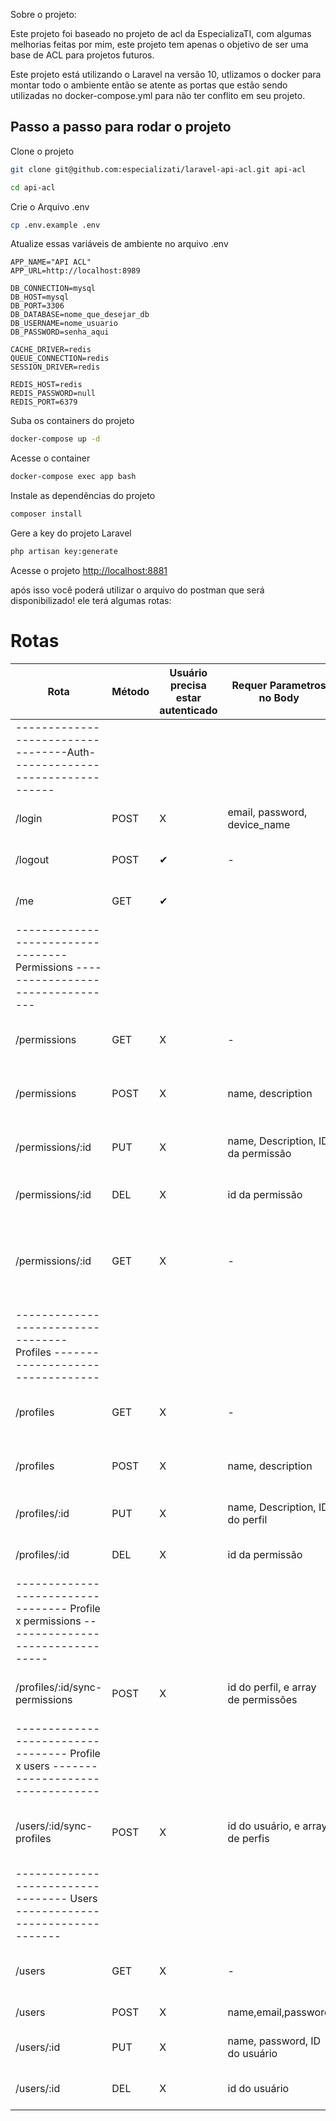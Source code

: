 Sobre o projeto:

Este projeto foi baseado no projeto de acl da EspecializaTI, com algumas melhorias feitas por mim, este projeto tem apenas o objetivo de ser uma base de ACL para projetos futuros.

Este projeto está utilizando o Laravel na versão 10, utlizamos o docker para montar todo o ambiente então se atente as portas que estão sendo utilizadas no docker-compose.yml para não ter conflito em seu projeto.

## Passo a passo para rodar o projeto
Clone o projeto
```sh
git clone git@github.com:especializati/laravel-api-acl.git api-acl
```
```sh
cd api-acl
```

Crie o Arquivo .env
```sh
cp .env.example .env
```

Atualize essas variáveis de ambiente no arquivo .env
```dosini
APP_NAME="API ACL"
APP_URL=http://localhost:8989

DB_CONNECTION=mysql
DB_HOST=mysql
DB_PORT=3306
DB_DATABASE=nome_que_desejar_db
DB_USERNAME=nome_usuario
DB_PASSWORD=senha_aqui

CACHE_DRIVER=redis
QUEUE_CONNECTION=redis
SESSION_DRIVER=redis

REDIS_HOST=redis
REDIS_PASSWORD=null
REDIS_PORT=6379
```


Suba os containers do projeto
```sh
docker-compose up -d
```


Acesse o container
```sh
docker-compose exec app bash
```


Instale as dependências do projeto
```sh
composer install
```


Gere a key do projeto Laravel
```sh
php artisan key:generate
```

Acesse o projeto
[http://localhost:8881](http://localhost:8881)

após isso você poderá utilizar o arquivo do postman que será disponibilizado! ele terá algumas rotas: 
# Rotas 

| Rota |Método| Usuário precisa estar autenticado  | Requer Parametros no Body  |       Descrição     | 
| ------------------- | ------------------- | ---------------------  | -------------------------- |  -------------------|
|----------------------------------Auth---------------------------------|
|/login| POST  | X | email, password, device_name | Rota para criação de usuário|
|/logout| POST  | ✔ | - | Rota para Leslogar usuário|
|/me| GET  | ✔ |  | Rota ver as informações do usuário|
|---------------------------------- Permissions ---------------------------------|
|/permissions| GET  | X | - | Rota visualizar todas as permissões|
|/permissions| POST  | X | name, description | Rota visualizar todas as permissões|
|/permissions/:id| PUT  | X | name, Description, ID da permissão | Rota para atualiazar as permissões|
|/permissions/:id| DEL  | X | id da permissão | Rota para deletar as permissões|
|/permissions/:id| GET  | X | - | Rota visualizar uma permissão específica através do ID|
|---------------------------------- Profiles ---------------------------------|
|/profiles| GET  | X | - | Rota visualizar todos os perfis|
|/profiles| POST  | X | name, description | Rota visualizar todos os perfis|
|/profiles/:id| PUT  | X | name, Description, ID do perfil | Rota para atualiazar os perfis|
|/profiles/:id| DEL  | X | id da permissão | Rota para deletar as permissões|
|---------------------------------- Profile x permissions ---------------------------------| 
|/profiles/:id/sync-permissions| POST  | X | id do perfil, e array de permissões | Rota para sincronizar permissões com perfis|
|---------------------------------- Profile x users ---------------------------------| 
|/users/:id/sync-profiles| POST  | X | id do usuário, e array de perfis | Rota para sincronizar os usuários  com os perfis|
|---------------------------------- Users ---------------------------------| 
|/users| GET  | X | - | Rota visualizar todos os perfis|
|/users| POST  | X | name,email,password | Rota criar usuário|
|/users/:id| PUT  | X | name, password, ID do usuário | Rota para atualiazar o usuário|
|/users/:id| DEL  | X | id do usuário | Rota para deletar o usuário|